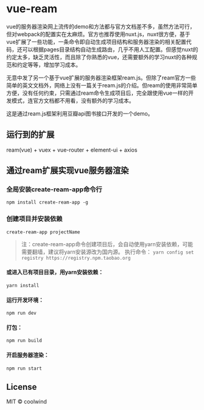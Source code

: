 # vue-ream
vue的服务器渲染网上流传的demo和方法都与官方文档差不多，虽然方法可行，但对webpack的配置实在太麻烦。官方也推荐使用nuxt.js，nuxt很方便，基于vue扩展了一些功能，一条命令即自动生成项目结构和服务器渲染的相关配置代码，还可以根据pages目录结构自动生成路由，几乎不用人工配置。但感觉nuxt的约定太多，缺乏灵活性，而且除了你熟悉的vue，还需要额外的学习nuxt的各种规范和约定等等，增加学习成本。

无意中发了另一个基于vue扩展的服务器渲染框架ream.js。但除了ream官方一些简单的英文文档外，网络上没有一篇关于ream.js的介绍。但ream的使用非常简单方便，没有任何约束，只需通过ream命令生成项目后，完全跟使用vue一样的开发模式，连官方文档都不用看，没有额外的学习成本。

这是通过ream.js框架利用豆瓣api图书接口开发的一个demo。
## 运行到的扩展
   ream(vue) + vuex + vue-router + element-ui + axios

## 通过ream扩展实现vue服务器渲染
### 全局安装create-ream-app命令行
`npm install create-ream-app -g`
### 创建项目并安装依赖
`create-ream-app projectName`
> 注：create-ream-app命令创建项目后，会自动使用yarn安装依赖，可能需要翻墙，建议将yarn安装源改为国内源。
执行命令：
`yarn config set registry https://registry.npm.taobao.org`


#### 或进入已有项目目录，用yarn安装依赖：
`yarn install`
#### 运行开发环境： 
`npm run dev`
#### 打包：
`npm run build`

#### 开启服务器渲染：
`npm run start`

## License

MIT &copy; coolwind
